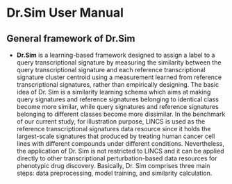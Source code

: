 # Dr.Sim User Manual
## General framework of Dr.Sim
* **Dr.Sim** is a learning-based framework designed to assign a label to a query transcriptional signature by measuring the similarity between the query transcriptional signature and each reference transcriptional signature cluster centroid using a measurement learned from reference transcriptional signatures, rather than empirically designing. The basic idea of Dr. Sim is a similarity learning schema which aims at making query signatures and reference signatures belonging to identical class become more similar, while query signatures and reference signatures belonging to different classes become more dissimilar. In the benchmark of our current study, for illustration purpose, LINCS is used as the reference transcriptional signatures data resource since it holds the largest-scale signatures that produced by treating human cancer cell lines with different compounds under different conditions. Nevertheless, the application of Dr. Sim is not restricted to LINCS and it can be applied directly to other transcriptional perturbation-based data resources for phenotypic drug discovery. Basically, Dr. Sim comprises three main steps: data preprocessing, model training, and similarity calculation.
